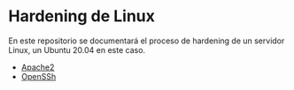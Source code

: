 # Hardening de Linux

En este repositorio se documentará el proceso de hardening de un servidor Linux, un Ubuntu 20.04 en este caso.

+ [Apache2](Apache2/Apache2.md)
+ [OpenSSh](OpenSSH/SSH.md)